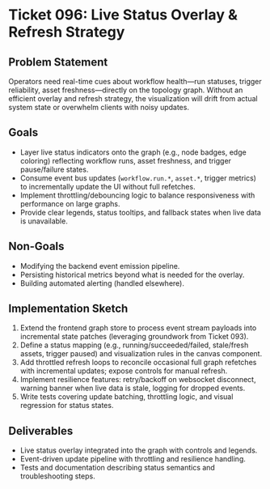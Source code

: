 # Ticket 096: Live Status Overlay & Refresh Strategy

## Problem Statement
Operators need real-time cues about workflow health—run statuses, trigger reliability, asset freshness—directly on the topology graph. Without an efficient overlay and refresh strategy, the visualization will drift from actual system state or overwhelm clients with noisy updates.

## Goals
- Layer live status indicators onto the graph (e.g., node badges, edge coloring) reflecting workflow runs, asset freshness, and trigger pause/failure states.
- Consume event bus updates (`workflow.run.*`, `asset.*`, trigger metrics) to incrementally update the UI without full refetches.
- Implement throttling/debouncing logic to balance responsiveness with performance on large graphs.
- Provide clear legends, status tooltips, and fallback states when live data is unavailable.

## Non-Goals
- Modifying the backend event emission pipeline.
- Persisting historical metrics beyond what is needed for the overlay.
- Building automated alerting (handled elsewhere).

## Implementation Sketch
1. Extend the frontend graph store to process event stream payloads into incremental state patches (leveraging groundwork from Ticket 093).
2. Define a status mapping (e.g., running/succeeded/failed, stale/fresh assets, trigger paused) and visualization rules in the canvas component.
3. Add throttled refresh loops to reconcile occasional full graph refetches with incremental updates; expose controls for manual refresh.
4. Implement resilience features: retry/backoff on websocket disconnect, warning banner when live data is stale, logging for dropped events.
5. Write tests covering update batching, throttling logic, and visual regression for status states.

## Deliverables
- Live status overlay integrated into the graph with controls and legends.
- Event-driven update pipeline with throttling and resilience handling.
- Tests and documentation describing status semantics and troubleshooting steps.
